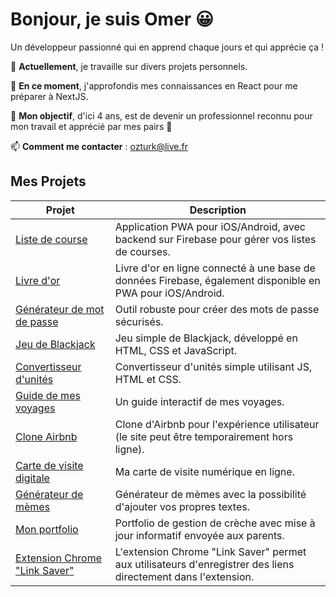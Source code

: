# Bonjour, je suis Omer 😀

Un développeur passionné qui en apprend chaque jours et qui apprécie ça !

🔭 **Actuellement**, je travaille sur divers projets personnels.

🌱 **En ce moment**, j'approfondis mes connaissances en React pour me préparer à NextJS.

👯 **Mon objectif**, d'ici 4 ans, est de devenir un professionnel reconnu pour mon travail et apprécié par mes pairs 💪

📫 **Comment me contacter** : [ozturk@live.fr](mailto:ozturk@live.fr)

## Mes Projets

| Projet | Description |
|--------|-------------|
| [Liste de course](http://diesos-shopmate.netlify.app/) | Application PWA pour iOS/Android, avec backend sur Firebase pour gérer vos listes de courses. |
| [Livre d'or](http://diesos-endorsment.netlify.app/) | Livre d'or en ligne connecté à une base de données Firebase, également disponible en PWA pour iOS/Android. |
| [Générateur de mot de passe](https://diesos-password-generator.netlify.app/) | Outil robuste pour créer des mots de passe sécurisés. |
| [Jeu de Blackjack](https://diesos-blackjack.netlify.app/) | Jeu simple de Blackjack, développé en HTML, CSS et JavaScript. |
| [Convertisseur d'unités](https://diesos-unitconverter.netlify.app/) | Convertisseur d'unités simple utilisant JS, HTML et CSS. |
| [Guide de mes voyages](https://diesos-travel.netlify.app/) | Un guide interactif de mes voyages. |
| [Clone Airbnb](https://diesos-bnbproject.netlify.app/) | Clone d'Airbnb pour l'expérience utilisateur (le site peut être temporairement hors ligne). |
| [Carte de visite digitale](https://diesos-resume.netlify.app/) | Ma carte de visite numérique en ligne. |
| [Générateur de mèmes](https://diesos-meme-generator.netlify.app/) | Générateur de mèmes avec la possibilité d'ajouter vos propres textes. |
| [Mon portfolio](https://louvetoo-front.netlify.app/) | Portfolio de gestion de crèche avec mise à jour informatif envoyée aux parents. |
| [Extension Chrome "Link Saver"](https://github.com/diesos/Chrome-Link-Saver) | L'extension Chrome "Link Saver" permet aux utilisateurs d'enregistrer des liens directement dans l'extension. |

